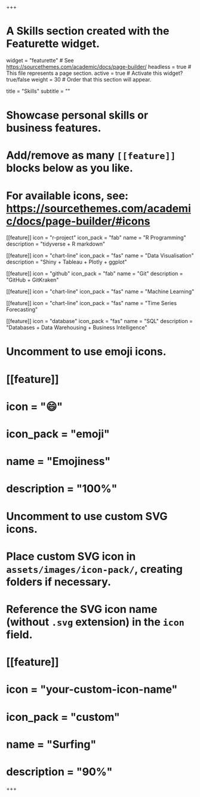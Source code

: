 +++
# A Skills section created with the Featurette widget.
widget = "featurette"  # See https://sourcethemes.com/academic/docs/page-builder/
headless = true  # This file represents a page section.
active = true  # Activate this widget? true/false
weight = 30  # Order that this section will appear.

title = "Skills"
subtitle = ""

# Showcase personal skills or business features.
# 
# Add/remove as many `[[feature]]` blocks below as you like.
# 
# For available icons, see: https://sourcethemes.com/academic/docs/page-builder/#icons

[[feature]]
  icon = "r-project"
  icon_pack = "fab"
  name = "R Programming"
  description = "tidyverse + R markdown"
  
[[feature]]
  icon = "chart-line"
  icon_pack = "fas"
  name = "Data Visualisation"
  description = "Shiny + Tableau + Plotly + ggplot"  
  
[[feature]]
  icon = "github"
  icon_pack = "fab"
  name = "Git"
  description = "GitHub + GitKraken"
  
 [[feature]]
  icon = "chart-line"
  icon_pack = "fas"
  name = "Machine Learning"
  
 [[feature]]
  icon = "chart-line"
  icon_pack = "fas"
  name = "Time Series Forecasting"
  
  [[feature]]
  icon = "database"
  icon_pack = "fas"
  name = "SQL"
  description = "Databases + Data Warehousing + Business Intelligence"


# Uncomment to use emoji icons.
# [[feature]]
#  icon = ":smile:"
#  icon_pack = "emoji"
#  name = "Emojiness"
#  description = "100%"  

# Uncomment to use custom SVG icons.
# Place custom SVG icon in `assets/images/icon-pack/`, creating folders if necessary.
# Reference the SVG icon name (without `.svg` extension) in the `icon` field.
# [[feature]]
#  icon = "your-custom-icon-name"
#  icon_pack = "custom"
#  name = "Surfing"
#  description = "90%"

+++
